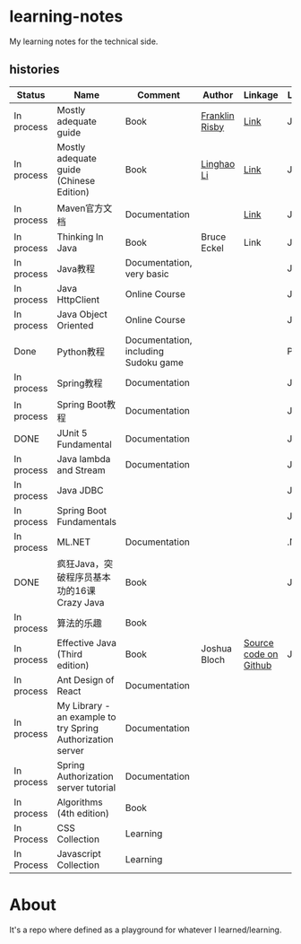 # learning-notes

My learning notes for the technical side.


## histories    


Status | Name | Comment | Author | Linkage | Language | Folder
----|--------| ---- | ------ | --- | ------- | -------
In process | Mostly adequate guide | Book |  [Franklin Risby](https://github.com/DrBoolean) | [Link](https://github.com/MostlyAdequate/mostly-adequate-guide) | Javascript | [mostly-adequate-guide](./mostly-adequate-guide)
In process | Mostly adequate guide (Chinese Edition) | Book | [Linghao Li](https://github.com/llh911001) | [Link](https://github.com/llh911001/mostly-adequate-guide-chinese/) | Javascript | [mostly-adequate-guide](./mostly-adequate-guide)
In process | Maven官方文档 | Documentation |  | [Link](http://maven.apache.org/guides/index.html) | Java | [Part I](./maven-tutorial), [Part II](./maven-tutorial-2)
In process | Thinking In Java | Book | Bruce Eckel | Link | Java  | [Thinking in java](./thinking_in_java)
In process | Java教程 | Documentation, very basic |  |  | Java | [Link](./java-tutorial)
In process | Java HttpClient | Online Course |  |  | Java | [Link](./java-httpclient)
In process | Java Object Oriented | Online Course |  |  | Java | [Link](./java-object-oriented)
Done | Python教程 | Documentation, including Sudoku game |  |  | Python | [Link](./python-tutorial)
In process | Spring教程 | Documentation |  |  | Java | [Link](./spring-tutorial)
In process | Spring Boot教程 | Documentation |  |  | Java | 
DONE | JUnit 5 Fundamental | Documentation |  |  | Java | 
In process | Java lambda and Stream | Documentation | | | Java | [Link](./java-stream/)
In process | Java JDBC |  | | | Java | [Link](./java-jdbc/)
In process | Spring Boot Fundamentals | | | | Java | [Link](./spring-boot-fundamentals/)
In process | ML.NET | Documentation | | | .Net | 
DONE | 疯狂Java，突破程序员基本功的16课 Crazy Java | Book | | | Java | [Link](./crazy-java-16-lessons)
In process | 算法的乐趣 | Book | | | | [Link](./algorithm-pleasure)
In process | Effective Java (Third edition) | Book | Joshua Bloch | [Source code on Github](https://github.com/jbloch/effective-java-3e-source-code) | Java | [Link](./effective-java)
In process | Ant Design of React | Documentation | | | | [Link](./ant-design-react)
In process | My Library - an example to try Spring Authorization server | Documentation | | | | [Link](./my-library)
In process | Spring Authorization server tutorial | Documentation | | | | [Link](./spring-authorization-tutorial)
In process | Algorithms (4th edition)| Book | | | | [Link](./algorithm-4th)
In Process | CSS Collection | Learning | | | | [Link](./css-collection)
In Process | Javascript Collection | Learning | | | | [Link](./javascript-collection)

# About

It's a repo where defined as a playground for whatever I learned/learning.
